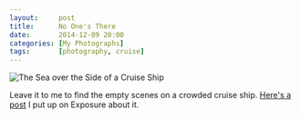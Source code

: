 ```yaml
---
layout:     post
title:      No One's There
date:       2014-12-09 20:00
categories: [My Photographs]
tags:       [photography, cruise]
---
```


![The Sea over the Side of a Cruise Ship](http://raritet-blog.s3.amazonaws.com/img/DSCF1517.jpg)

Leave it to me to find the empty scenes on a crowded cruise ship. [Here's a post](https://andyoliver.exposure.co/no-ones-there) I put up on Exposure about it.
